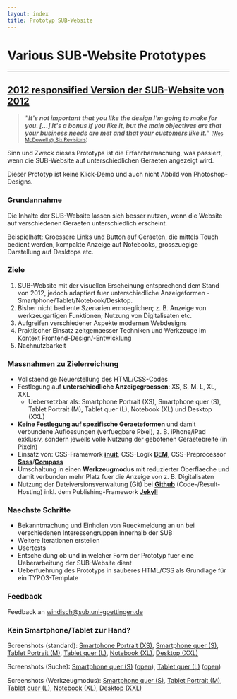 ```yaml
---
layout: index
title: Prototyp SUB-Website
---
```


# Various SUB-Website Prototypes

---

## [2012 responsified Version der SUB-Website von 2012](2012responsified.html)

> *__"It's not important that you like the design I'm going to make for you. [...] It's a bonus if you like it, but the main objectives are that your business needs are met and that your customers like it."__* <span style="font-size: 80%">(<a href="http://sixrevisions.com/project-management/clients-dont-have-to-like-your-work/">Wes McDowell @ Six Revisions</a>)</span>

Sinn und Zweck dieses Prototyps ist die Erfahrbarmachung, was passiert, wenn die SUB-Website auf unterschiedlichen Geraeten angezeigt wird.

Dieser Prototyp ist keine Klick-Demo und auch nicht Abbild von Photoshop-Designs.

### Grundannahme

Die Inhalte der SUB-Website lassen sich besser nutzen, wenn die Website auf verschiedenen Geraeten unterschiedlich erscheint.

Beispielhaft: Groessere Links und Button auf Geraeten, die mittels Touch bedient werden, kompakte Anzeige auf Notebooks, grosszuegige Darstellung auf Desktops etc.

### Ziele

1. SUB-Website mit der visuellen Erscheinung entsprechend dem Stand von 2012, jedoch adaptiert fuer unterschiedliche Anzeigeformen - Smartphone/Tablet/Notebook/Desktop.
2. Bisher nicht bediente Szenarien ermoeglichen; z. B. Anzeige von werkzeugartigen Funktionen; Nutzung von Digitalisaten etc.
3. Aufgreifen verschiedener Aspekte modernen Webdesigns
4. Praktischer Einsatz zeitgemaesser Techniken und Werkzeuge im Kontext Frontend-Design/-Entwicklung
5. Nachnutzbarkeit

### Massnahmen zu Zielerreichung

* Vollstaendige Neuerstellung des HTML/CSS-Codes
* Festlegung auf __unterschiedliche Anzeigegroessen__: XS, S, M. L, XL, XXL
	* Uebersetzbar als: Smartphone Portrait (XS), Smartphone quer (S), Tablet Portrait (M), Tablet quer (L), Notebook (XL) und Desktop (XXL)
* __Keine Festlegung auf spezifische Geraeteformen__ und damit verbundene Aufloesungen (verfuegbare Pixel), z. B. iPhone/iPad exklusiv, sondern jeweils volle Nutzung der gebotenen Geraetebreite (in Pixeln)
* Einsatz von: CSS-Framework __<a href="">inuit</a>__, CSS-Logik __<a href="">BEM</a>__, CSS-Preprocessor __<a href="">Sass</a>__/__<a href="">Compass</a>__
* Umschaltung in einen __Werkzeugmodus__ mit reduzierter Oberflaeche und damit verbunden mehr Platz fuer die Anzeige von z. B. Digitalisaten
* Nutzung der Dateiversionsverwaltung (Git) bei __<a href="">Github</a>__ (Code-/Result-Hosting) inkl. dem Publishing-Framework __<a href="">Jekyll</a>__

### Naechste Schritte

* Bekanntmachung und Einholen von Rueckmeldung an un bei verschiedenen Interessengruppen innerhalb der SUB
* Weitere Iterationen erstellen
* Usertests
* Entscheidung ob und in welcher Form der Prototyp fuer eine Ueberarbeitung der SUB-Website dient
* Ueberfuehrung des Prototyps in sauberes HTML/CSS als Grundlage für ein TYPO3-Template

### Feedback

Feedback an <a href="mailto:windisch@sub.uni-goettingen.de">windisch@sub.uni-goettingen.de</a>

### Kein Smartphone/Tablet zur Hand?

Screenshots (standard): <a href="./img/screenshots/xs - Prototype SUB-Website 2012 responsified.png">Smartphone Portrait (XS)</a>, <a href="./img/screenshots/s - Prototype SUB-Website 2012 responsified.png">Smartphone quer (S)</a>, <a href="./img/screenshots/m - Prototype SUB-Website 2012 responsified.png">Tablet Portrait (M)</a>, <a href="./img/screenshots/iPad wide.png">Tablet quer (L)</a>, <a href="./img/screenshots/xl - Prototype SUB-Website 2012 responsified.png">Notebook (XL)</a>, <a href="./img/screenshots/xxl - Prototype SUB-Website 2012 responsified.png">Desktop (XXL)</a>

Screenshots (Suche): <a href="./img/screenshots/iPhone wide Search.png">Smartphone quer (S)</a> (<a href="./img/screenshots/iPhone wide search open.png">open</a>), <a href="./img/screenshots/iPad wide search.png">Tablet quer (L)</a> (<a href="./img/screenshots/iPad wide search open.png">open</a>)

Screenshots (Werkzeugmodus): <a href="./img/screenshots/s - Tool Prototype SUB-Website 2012 responsified.png">Smartphone quer (S)</a>, <a href="./img/screenshots/m - Tool Prototype SUB-Website 2012 responsified.png">Tablet Portrait (M)</a>, <a href="./img/screenshots/l - Tool Prototype SUB-Website 2012 responsified.png">Tablet quer (L)</a>, <a href="./img/screenshots/xl - Tool Prototype SUB-Website 2012 responsified.png">Notebook (XL)</a>, <a href="./img/screenshots/xxl - Tool Prototype SUB-Website 2012 responsified.png">Desktop (XXL)</a>
